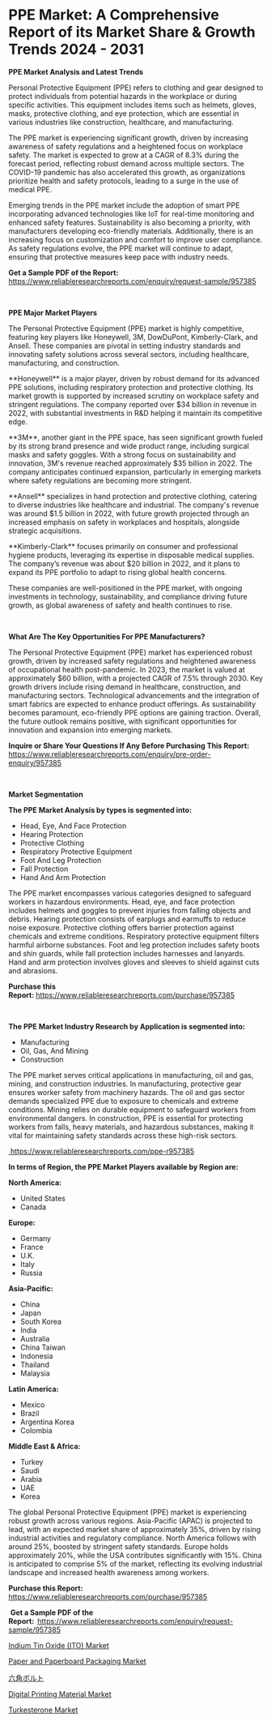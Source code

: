 <p><h1>PPE Market: A Comprehensive Report of its Market Share & Growth Trends 2024 - 2031</h1></p><p><strong>PPE Market Analysis and Latest Trends</strong></p>
<p><p>Personal Protective Equipment (PPE) refers to clothing and gear designed to protect individuals from potential hazards in the workplace or during specific activities. This equipment includes items such as helmets, gloves, masks, protective clothing, and eye protection, which are essential in various industries like construction, healthcare, and manufacturing.</p><p>The PPE market is experiencing significant growth, driven by increasing awareness of safety regulations and a heightened focus on workplace safety. The market is expected to grow at a CAGR of 8.3% during the forecast period, reflecting robust demand across multiple sectors. The COVID-19 pandemic has also accelerated this growth, as organizations prioritize health and safety protocols, leading to a surge in the use of medical PPE.</p><p>Emerging trends in the PPE market include the adoption of smart PPE incorporating advanced technologies like IoT for real-time monitoring and enhanced safety features. Sustainability is also becoming a priority, with manufacturers developing eco-friendly materials. Additionally, there is an increasing focus on customization and comfort to improve user compliance. As safety regulations evolve, the PPE market will continue to adapt, ensuring that protective measures keep pace with industry needs.</p></p>
<p><strong>Get a Sample PDF of the Report:&nbsp;</strong> <a href="https://www.reliableresearchreports.com/enquiry/request-sample/957385">https://www.reliableresearchreports.com/enquiry/request-sample/957385</a></p>
<p>&nbsp;</p>
<p><strong>PPE Major Market Players</strong></p>
<p><p>The Personal Protective Equipment (PPE) market is highly competitive, featuring key players like Honeywell, 3M, DowDuPont, Kimberly-Clark, and Ansell. These companies are pivotal in setting industry standards and innovating safety solutions across several sectors, including healthcare, manufacturing, and construction.</p><p>**Honeywell** is a major player, driven by robust demand for its advanced PPE solutions, including respiratory protection and protective clothing. Its market growth is supported by increased scrutiny on workplace safety and stringent regulations. The company reported over $34 billion in revenue in 2022, with substantial investments in R&D helping it maintain its competitive edge.</p><p>**3M**, another giant in the PPE space, has seen significant growth fueled by its strong brand presence and wide product range, including surgical masks and safety goggles. With a strong focus on sustainability and innovation, 3M's revenue reached approximately $35 billion in 2022. The company anticipates continued expansion, particularly in emerging markets where safety regulations are becoming more stringent.</p><p>**Ansell** specializes in hand protection and protective clothing, catering to diverse industries like healthcare and industrial. The company's revenue was around $1.5 billion in 2022, with future growth projected through an increased emphasis on safety in workplaces and hospitals, alongside strategic acquisitions.</p><p>**Kimberly-Clark** focuses primarily on consumer and professional hygiene products, leveraging its expertise in disposable medical supplies. The company’s revenue was about $20 billion in 2022, and it plans to expand its PPE portfolio to adapt to rising global health concerns.</p><p>These companies are well-positioned in the PPE market, with ongoing investments in technology, sustainability, and compliance driving future growth, as global awareness of safety and health continues to rise.</p></p>
<p>&nbsp;</p>
<p><strong>What Are The Key Opportunities For PPE Manufacturers?</strong></p>
<p><p>The Personal Protective Equipment (PPE) market has experienced robust growth, driven by increased safety regulations and heightened awareness of occupational health post-pandemic. In 2023, the market is valued at approximately $60 billion, with a projected CAGR of 7.5% through 2030. Key growth drivers include rising demand in healthcare, construction, and manufacturing sectors. Technological advancements and the integration of smart fabrics are expected to enhance product offerings. As sustainability becomes paramount, eco-friendly PPE options are gaining traction. Overall, the future outlook remains positive, with significant opportunities for innovation and expansion into emerging markets.</p></p>
<p><strong>Inquire or Share Your Questions If Any Before Purchasing This Report:</strong> <a href="https://www.reliableresearchreports.com/enquiry/pre-order-enquiry/957385">https://www.reliableresearchreports.com/enquiry/pre-order-enquiry/957385</a></p>
<p>&nbsp;</p>
<p><strong>Market Segmentation</strong></p>
<p><strong>The PPE Market Analysis by types is segmented into:</strong></p>
<p><ul><li>Head, Eye, And Face Protection</li><li>Hearing Protection</li><li>Protective Clothing</li><li>Respiratory Protective Equipment</li><li>Foot And Leg Protection</li><li>Fall Protection</li><li>Hand And Arm Protection</li></ul></p>
<p><p>The PPE market encompasses various categories designed to safeguard workers in hazardous environments. Head, eye, and face protection includes helmets and goggles to prevent injuries from falling objects and debris. Hearing protection consists of earplugs and earmuffs to reduce noise exposure. Protective clothing offers barrier protection against chemicals and extreme conditions. Respiratory protective equipment filters harmful airborne substances. Foot and leg protection includes safety boots and shin guards, while fall protection includes harnesses and lanyards. Hand and arm protection involves gloves and sleeves to shield against cuts and abrasions.</p></p>
<p><strong>Purchase this Report:&nbsp;</strong><a href="https://www.reliableresearchreports.com/purchase/957385">https://www.reliableresearchreports.com/purchase/957385</a></p>
<p>&nbsp;</p>
<p><strong>The PPE Market Industry Research by Application is segmented into:</strong></p>
<p><ul><li>Manufacturing</li><li>Oil, Gas, And Mining</li><li>Construction</li></ul></p>
<p><p>The PPE market serves critical applications in manufacturing, oil and gas, mining, and construction industries. In manufacturing, protective gear ensures worker safety from machinery hazards. The oil and gas sector demands specialized PPE due to exposure to chemicals and extreme conditions. Mining relies on durable equipment to safeguard workers from environmental dangers. In construction, PPE is essential for protecting workers from falls, heavy materials, and hazardous substances, making it vital for maintaining safety standards across these high-risk sectors.</p></p>
<p><a href="https://www.reliableresearchreports.com/ppe-r957385">&nbsp;https://www.reliableresearchreports.com/ppe-r957385</a></p>
<p><strong>In terms of Region, the PPE Market Players available by Region are:</strong></p>
<p>
    <p> <strong> North America: </strong>
        <ul>
            <li>United States</li>
            <li>Canada</li>
        </ul>
        </p> 
    <p> <strong> Europe: </strong>
        <ul>
            <li>Germany</li>
            <li>France</li>
            <li>U.K.</li>
            <li>Italy</li>
            <li>Russia</li>
        </ul>
        </p> 
    <p> <strong> Asia-Pacific: </strong>
        <ul>
            <li>China</li>
            <li>Japan</li>
            <li>South Korea</li>
            <li>India</li>
            <li>Australia</li>
            <li>China Taiwan</li>
            <li>Indonesia</li>
            <li>Thailand</li>
            <li>Malaysia</li>
        </ul>
        </p> 
    <p> <strong> Latin America: </strong>
        <ul>
            <li>Mexico</li>
            <li>Brazil</li>
            <li>Argentina Korea</li>
            <li>Colombia</li>
        </ul>
        </p> 
    <p> <strong> Middle East & Africa: </strong>
        <ul>
            <li>Turkey</li>
            <li>Saudi</li>
            <li>Arabia</li>
            <li>UAE</li>
            <li>Korea</li>
        </ul>
    </p>
    </p>
<p><p>The global Personal Protective Equipment (PPE) market is experiencing robust growth across various regions. Asia-Pacific (APAC) is projected to lead, with an expected market share of approximately 35%, driven by rising industrial activities and regulatory compliance. North America follows with around 25%, boosted by stringent safety standards. Europe holds approximately 20%, while the USA contributes significantly with 15%. China is anticipated to comprise 5% of the market, reflecting its evolving industrial landscape and increased health awareness among workers.</p></p>
<p><strong>Purchase this Report: </strong><a href="https://www.reliableresearchreports.com/purchase/957385">https://www.reliableresearchreports.com/purchase/957385</a></p>
<p>&nbsp;<strong>Get a Sample PDF of the Report:&nbsp;&nbsp;</strong><a href="https://www.reliableresearchreports.com/enquiry/request-sample/957385">https://www.reliableresearchreports.com/enquiry/request-sample/957385</a></p>
<p><strong></strong></p>
<p><p><a href="https://github.com/SanjidaKhan901/Market-Research-Report-List-1/blob/main/indium-tin-oxide-ito-market.md">Indium Tin Oxide (ITO) Market</a></p><p><a href="https://www.linkedin.com/pulse/unlocking-growth-potential-market-strategic-analysis-paper-lv5pf?trackingId=0aqts2PwRxOlTZL6Dl%2BZ9Q%3D%3D">Paper and Paperboard Packaging Market</a></p><p><a href="https://medium.com/@isnamukti10_96948/hex-bolts-market-%E3%81%AE%E3%82%B0%E3%83%AD%E3%83%BC%E3%83%90%E3%83%AB%E5%B8%82%E5%A0%B4%E6%A6%82%E8%A6%81%E3%81%AF-%E4%B8%96%E7%95%8C%E3%81%8A%E3%82%88%E3%81%B3%E4%B8%BB%E8%A6%81%E5%B8%82%E5%A0%B4%E3%81%AB%E3%81%8A%E3%81%91%E3%82%8B%E6%A5%AD%E7%95%8C%E3%81%AB%E5%BD%B1%E9%9F%BF%E3%82%92%E4%B8%8E%E3%81%88%E3%82%8B%E4%B8%BB%E8%A6%81%E3%81%AA%E3%83%88%E3%83%AC%E3%83%B3%E3%83%89%E3%81%AB%E3%81%A4%E3%81%84%E3%81%A6-%E7%8B%AC%E8%87%AA%E3%81%AE%E8%A6%96%E7%82%B9%E3%82%92%E6%8F%90%E4%BE%9B%E3%81%97%E3%81%BE%E3%81%99-c7404a4f000f">六角ボルト</a></p><p><a href="https://issuu.com/reportprime-2/docs/digital-printing-material-market-si_af35ea25218f3a">Digital Printing Material Market</a></p><p><a href="https://medium.com/@priscillaalexist47/the-global-turkesterone-market-is-at-the-forefront-of-innovation-driving-rapid-industry-b8933a2c367d">Turkesterone Market</a></p></p>